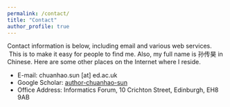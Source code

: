 ```yaml
---
permalink: /contact/
title: "Contact"
author_profile: true
---
```

Contact information is below, including email and various web services.  This is to make it easy for people to find me. Also, my full name is 孙传昊 in Chinese. Here are some other places on the Internet where I reside.

* E-mail: chuanhao.sun [at] ed.ac.uk
* Google Scholar: [author-chuanhao-sun](https://scholar.google.com/citations?hl=zh-CN&user=jq80YX8AAAAJ&view_op=list_works&sortby=pubdate)
* Office Address: Informatics Forum, 10 Crichton Street, Edinburgh, EH8 9AB
